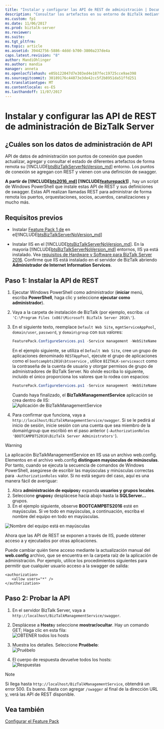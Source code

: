 ```yaml
---
title: "Instalar y configurar las API de REST de administración | Documentos de Microsoft"
description: "Consultar los artefactos en su entorno de BizTalk mediante datos de administración de API de REST con Feature Pack en BizTalk Server"
ms.custom: fp1
ms.date: 11/06/2017
ms.prod: biztalk-server
ms.reviewer: 
ms.suite: 
ms.tgt_pltfrm: 
ms.topic: article
ms.assetid: 39442756-5886-4ddd-b700-3800a237de4a
caps.latest.revision: "8"
author: MandiOhlinger
ms.author: mandia
manager: anneta
ms.openlocfilehash: e05b122047d7e303ed4e187fec19725cce9ae398
ms.sourcegitcommit: 30189176c44873e3de42cc5f2b8951da51ffd251
ms.translationtype: MT
ms.contentlocale: es-ES
ms.lasthandoff: 11/07/2017
---
```

# <a name="install-and-configure-the-management-rest-apis-in-biztalk-server"></a>Instalar y configurar las API de REST de administración de BizTalk Server

## <a name="what-are-management-data-apis"></a>¿Cuáles son los datos de administración de API
API de datos de administración son puntos de conexión que pueden actualizar, agregar y consultar el estado de diferentes artefactos de forma remota su [!INCLUDE[btsBizTalkServerNoVersion_md](../includes/btsbiztalkservernoversion-md.md)] entorno. Los puntos de conexión se agregan con REST y vienen con una definición de swagger. 

**A partir de [!INCLUDE[bts2016_md](../includes/bts2016-md.md)] [!INCLUDE[featurepack1](../includes/featurepack1.md)]** , hay un script de Windows PowerShell que instale estas API de REST y sus definiciones de swagger. Estas API realizan llamadas REST para administrar de forma remota los puertos, orquestaciones, socios, acuerdos, canalizaciones y mucho más. 

## <a name="prerequisites"></a>Requisitos previos
* Instalar [Feature Pack 1 de](https://www.microsoft.com/download/details.aspx?id=55100) en el[!INCLUDE[btsBizTalkServerNoVersion_md](../includes/btsbiztalkservernoversion-md.md)]

* Instalar IIS en el [!INCLUDE[btsBizTalkServerNoVersion_md](../includes/btsbiztalkservernoversion-md.md)]. En la mayoría [!INCLUDE[btsBizTalkServerNoVersion_md](../includes/btsbiztalkservernoversion-md.md)] entornos, IIS ya está instalado. Vea [requisitos de Hardware y Software para BizTalk Server 2016](../install-and-config-guides/hardware-and-software-requirements-for-biztalk-server-2016.md). Confirme que IIS está instalado en el servidor de BizTalk abriendo **Administrador de Internet Information Services**. 

## <a name="step-1-install-the-rest-apis"></a>Paso 1: Instalar la API de REST

1. Ejecutar Windows PowerShell como administrador (**iniciar** menú, escriba **PowerShell**, haga clic y seleccione **ejecutar como administrador**). 
2. Vaya a la carpeta de instalación de BizTalk (por ejemplo, escriba: `cd 'C:\Program Files (x86)\Microsoft BizTalk Server 2016\'`).
3. En el siguiente texto, reemplace `Default Web Site`, `mgmtServiceAppPool`, `domain/user`, `password`, y `domain\group` con sus valores:

    ```Powershell
    FeaturePack.ConfigureServices.ps1 -Service management -WebSiteName '<Default Web Site>' -ApplicationPool <mgmtServiceAppPool> -ApplicationPoolUser <domain>\<user> -ApplicationPoolUserPassword <password> -AuthorizationRoles '<domain>\<group>, <domain>\<group>'
    ```

    En el ejemplo siguiente, se utiliza el `Default Web Site`, cree un grupo de aplicaciones denominado `RESTAppPool`, ejecute el grupo de aplicaciones como el `bootcampbts2016\btsservice` , utilice `BIZTALK-serviceacct` como la contraseña de la cuenta de usuario y otorgar permisos de grupo de administradores de BizTalk Server. No olvide escriba lo siguiente, incluido el único proporciona los valores que lo rodea con espacios: 

    ```Powershell
    FeaturePack.ConfigureServices.ps1 -Service management -WebSiteName 'Default Web Site' -ApplicationPool RESTAppPool -ApplicationPoolUser bootcampbts2016\btsservice -ApplicationPoolUserPassword  BIZTALK-serviceacct -AuthorizationRoles 'BOOTCAMPBTS2016\BizTalk Server Administrators'
    ```

    Cuando haya finalizado, el **BizTalkManagementService** aplicación se crea dentro de IIS:  
    ![Aplicación de BizTalkManagementService](../core/media/biztalkmanagementservice-apppool.png)

4. Para confirmar que funciona, vaya a `http://localhost/BizTalkManagementService/swagger`. Si se le pedirá al inicio de sesión, inicie sesión con una cuenta que sea miembro de la domain\group que escribió en el paso anterior (`-AuthorizationRoles 'BOOTCAMPBTS2016\BizTalk Server Administrators'`). 

> [!WARNING]
> La aplicación BizTalkManagementService en IIS usa un archivo web.config. Elementos en el archivo web.config **distinguen mayúsculas de minúsculas**. Por tanto, cuando se ejecuta la secuencia de comandos de Windows PowerShell, asegúrese de escribir las mayúsculas y minúsculas correctas para `-AuthorizationRoles` valor. Si no está seguro del caso, aquí es una manera fácil de averiguar: 
> 
> 1. Abra **administración de equipos**y expanda **usuarios y grupos locales**.
> 2. Seleccione **grupos**y desplácese hacia abajo hasta la **SQLServer...** grupos. 
> 3. En el ejemplo siguiente, observe **BOOTCAMPBTS2016** esté en mayúsculas. Si ve todo en mayúsculas, a continuación, escriba el nombre del equipo en todo en mayúsculas. 
> 
> ![Nombre del equipo está en mayúsculas](../core/media/groups-case.png)

Ahora que las API de REST se exponen a través de IIS, puede obtener acceso a y ejecutados por otras aplicaciones. 

Puede cambiar quién tiene acceso mediante la actualización manual del **web.config** archivo, que se encuentra en la carpeta raíz de la aplicación de administración. Por ejemplo, utilice los procedimientos siguientes para permitir que cualquier usuario acceso a la swagger de salida: 

```
<authorization>
   <allow users="*" />
</authorization>
```

## <a name="step-2-test-the-apis"></a>Paso 2: Probar la API

1. En el servidor BizTalk Server, vaya a `http://localhost/BizTalkManagementService/swagger`.

2. Desplácese a **Hosts**y seleccione **mostrar/ocultar**. Hay un comando GET; Haga clic en esta fila:  
![OBTENER todos los hosts](../core/media/managment-rest-apis-hosts-get.png)

3. Muestra los detalles. Seleccione **Pruébelo**:  
![Pruébelo](../core/media/managment-rest-apis-hosts-tryitout.png)

4. El cuerpo de respuesta devuelve todos los hosts:  
![Respuestas](../core/media/managment-rest-apis-hosts-response.png)

> [!NOTE]
> Si llega hasta `http://localhost/BizTalkManagementService`, obtendrá un error 500. Es bueno. Basta con agregar `/swagger` al final de la dirección URL y, verá las API de REST disponible. 


## <a name="see-also"></a>Vea también
 [Configurar el Feature Pack](../core/configure-the-feature-pack.md)